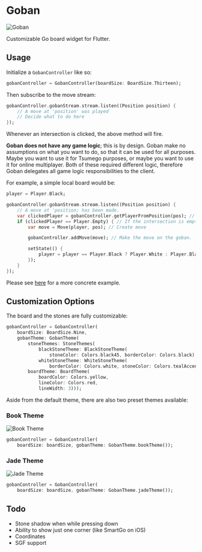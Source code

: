# Goban

![Goban](https://res.cloudinary.com/dk4dtpymd/image/upload/c_scale,w_300/v1562940409/hwpmktcbazqa2qbwaale.gif "Goban")

Customizable Go board widget for Flutter.

## Usage

Initialize a `GobanController` like so:

```dart
gobanController = GobanController(boardSize: BoardSize.Thirteen);
```

Then subscribe to the move stream:

```dart
gobanController.gobanStream.stream.listen((Position position) {
    // A move at 'position' was played
    // Decide what to do here
});
```

Whenever an intersection is clicked, the above method will fire.

**Goban does not have any game logic**; this is by design. Goban make no assumptions on what you want to do, so that it can be used for all purposes. Maybe you want to use it for Tsumego purposes, or maybe you want to use it for online multiplayer. Both of these required different logic, therefore Goban delegates all game logic responsibilities to the client.

For example, a simple local board would be:

```dart
player = Player.Black;

gobanController.gobanStream.stream.listen((Position position) {
    // A move at 'position; has been made.
    var clickedPlayer = gobanController.getPlayerFromPosition(pos); // Get the intersection at 'position'
    if (clickedPlayer == Player.Empty) { // If the intersection is empty;
        var move = Move(player, pos); // Create move

        gobanController.addMove(move); // Make the move on the goban.

        setState(() {
            player = player == Player.Black ? Player.White : Player.Black; // Other players' turn
        });
    }
});
```

Please see [here](https://github.com/umutseven92/Goban/blob/master/lib/example/localBoard.dart) for a more concrete example.

## Customization Options

The board and the stones are fully customizable:

```dart
gobanController = GobanController(
    boardSize: BoardSize.Nine,
    gobanTheme: GobanTheme(
        stoneThemes: StoneThemes(
            blackStoneTheme: BlackStoneTheme(
                stoneColor: Colors.black45, borderColor: Colors.black),
            whiteStoneTheme: WhiteStoneTheme(
                borderColor: Colors.white, stoneColor: Colors.tealAccent)),
        boardTheme: BoardTheme(
            boardColor: Colors.yellow,
            lineColor: Colors.red,
            lineWidth: 3)));
```

Aside from the default theme, there are also two preset themes available:

### Book Theme

![Book Theme](https://res.cloudinary.com/dk4dtpymd/image/upload/c_scale,w_300/v1562940367/vt21rzfcrn2cj5mn6lzq.jpg "Book Theme")

```dart
gobanController = GobanController(
    boardSize: boardSize, gobanTheme: GobanTheme.bookTheme());
```

### Jade Theme

![Jade Theme](https://res.cloudinary.com/dk4dtpymd/image/upload/c_scale,w_300/v1562940367/gybzp2kxrwuejaoipbdl.jpg "Jade Theme")

```dart
gobanController = GobanController(
    boardSize: boardSize, gobanTheme: GobanTheme.jadeTheme());
```

## Todo

* Stone shadow when while pressing down
* Ability to show just one corner (like SmartGo on iOS)
* Coordinates
* SGF support
